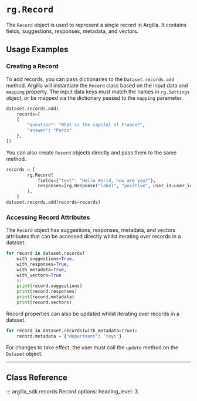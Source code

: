 # `rg.Record`

The `Record` object is used to represent a single record in Argilla. It contains fields, suggestions, responses, metadata, and vectors.

## Usage Examples

### Creating a Record

To add records, you can pass dictionaries to the `Dataset.records.add` method. Argilla will instantiate the `Record` class based on the input data and `mapping` property. The input data keys must match the names in `rg.Settings` object, or be mapped via the dictionary passed to the `mapping` parameter. 

```python
dataset.records.add(
    records=[
    {
        "question": "What is the capital of France?", 
        "answer": "Paris"
    },
])
```

You can also create `Record` objects directly and pass them to the same method.

```python
records = [
        rg.Record(
            fields={"text": "Hello World, how are you?"},
            responses=[rg.Response("label", "positive", user_id=user_id)],
        ),
    ]
dataset.records.add(records=records)
```

### Accessing Record Attributes

The `Record` object has suggestions, responses, metadata, and vectors attributes that can be accessed directly whilst iterating over records in a dataset.

```python
for record in dataset.records(
    with_suggestions=True, 
    with_responses=True, 
    with_metadata=True, 
    with_vectors=True
    ):
    print(record.suggestions)
    print(record.responses)
    print(record.metadata)
    print(record.vectors)
```

Record properties can also be updated whilst iterating over records in a dataset.

```python
for record in dataset.records(with_metadata=True):
    record.metadata = {"department": "toys"}
```

For changes to take effect, the user must call the `update` method on the `Dataset` object.


---

## Class Reference

::: argilla_sdk.records.Record
    options: 
        heading_level: 3